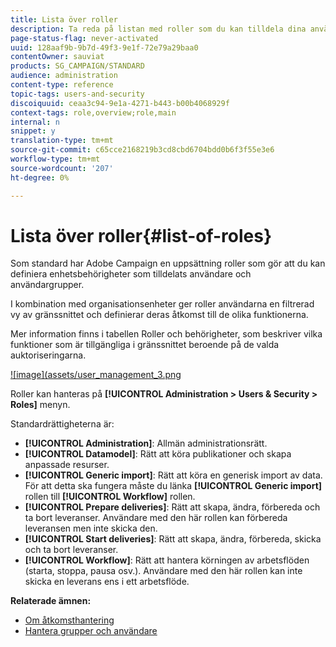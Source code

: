 ```yaml
---
title: Lista över roller
description: Ta reda på listan med roller som du kan tilldela dina användare.
page-status-flag: never-activated
uuid: 128aaf9b-9b7d-49f3-9e1f-72e79a29baa0
contentOwner: sauviat
products: SG_CAMPAIGN/STANDARD
audience: administration
content-type: reference
topic-tags: users-and-security
discoiquuid: ceaa3c94-9e1a-4271-b443-b00b4068929f
context-tags: role,overview;role,main
internal: n
snippet: y
translation-type: tm+mt
source-git-commit: c65cce2168219b3cd8cbd6704bdd0b6f3f55e3e6
workflow-type: tm+mt
source-wordcount: '207'
ht-degree: 0%

---
```



# Lista över roller{#list-of-roles}

Som standard har Adobe Campaign en uppsättning roller som gör att du kan definiera enhetsbehörigheter som tilldelats användare och användargrupper.

I kombination med organisationsenheter ger roller användarna en filtrerad vy av gränssnittet och definierar deras åtkomst till de olika funktionerna.

Mer information finns i tabellen [](/help/administration/using/assets/acs_rights.pdf)Roller och behörigheter, som beskriver vilka funktioner som är tillgängliga i gränssnittet beroende på de valda auktoriseringarna.

[![image](assets/user_management_3.png](https://docs.adobe.com/content/help/en/campaign-standard/using/administrating/users-and-security/assets/acs_rights.pdf)

Roller kan hanteras på **[!UICONTROL Administration > Users & Security > Roles]** menyn.

Standardrättigheterna är:

* **[!UICONTROL Administration]**: Allmän administrationsrätt.
* **[!UICONTROL Datamodel]**: Rätt att köra publikationer och skapa anpassade resurser.
* **[!UICONTROL Generic import]**: Rätt att köra en generisk import av data. För att detta ska fungera måste du länka **[!UICONTROL Generic import]** rollen till **[!UICONTROL Workflow]** rollen.
* **[!UICONTROL Prepare deliveries]**: Rätt att skapa, ändra, förbereda och ta bort leveranser. Användare med den här rollen kan förbereda leveransen men inte skicka den.
* **[!UICONTROL Start deliveries]**: Rätt att skapa, ändra, förbereda, skicka och ta bort leveranser.
* **[!UICONTROL Workflow]**: Rätt att hantera körningen av arbetsflöden (starta, stoppa, pausa osv.). Användare med den här rollen kan inte skicka en leverans ens i ett arbetsflöde.

**Relaterade ämnen:**

* [Om åtkomsthantering](../../administration/using/about-access-management.md)
* [Hantera grupper och användare](../../administration/using/managing-groups-and-users.md)
